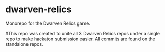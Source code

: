 # dwarven-relics
Monorepo for the Dwarven Relics game. 

#This repo was created to unite all 3 Dwarven Relics repos under a single repo to make hackaton submission easier. All commits are found on the standalone repos.
